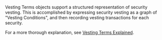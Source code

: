 Vesting Terms objects support a structured representation of security vesting.
This is accomplished by expressing security vesting as a graph of "Vesting
Conditions", and then recording vesting transactions for each security.

For a more thorough explanation, see
[Vesting Terms Explained](../../explainers/VestingTerms.md).

<!-- Supplemental for:
  schema/objects/VestingTerms
-->
